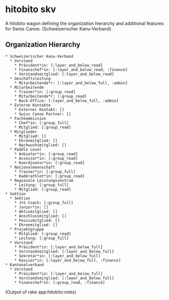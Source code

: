 # hitobito skv

A hitobito wagon defining the organization hierarchy and additional features for Swiss Canoe.
(Schweizerischer Kanu-Verband)

## Organization Hierarchy

<!-- roles:start -->
    * Schweizerischer Kanu-Verband
      * Vorstand
        * Präsident*in: [:layer_and_below_read]
        * Finanzchef*in: [:layer_and_below_read, :finance]
        * Vorstandsmitglied: [:layer_and_below_read]
      * Geschäftsleitung
        * Mitarbeitende*r: [:layer_and_below_full, :admin]
      * Mitarbeitende
        * Trainer*in: [:group_read]
        * Mitarbeitende*r: [:group_read]
        * Back-Office: [:layer_and_below_full, :admin]
      * Externe Kontakte
        * Externer Kontakt: []
        * Swiss Canoe Partner: []
      * Fachkommission
        * Chef*in: [:group_full]
        * Mitglied: [:group_read]
      * Mitglieder
        * Mitglied: []
        * Ehrenmitglied: []
        * Nachwuchsmitglied: []
      * Paddle Level
        * Anbieter*in: [:group_read]
        * Assessor*in: [:group_read]
        * Koordinator*in: [:group_read]
      * Nationalmannschaft
        * Trainer*in: [:group_full]
        * Kaderathlet*in: [:group_read]
      * Regionale Leistungszentrum
        * Leitung: [:group_full]
        * Mitglied: [:group_read]
    * Sektion
      * Sektion
        * J+S Coach: [:group_full]
        * Junior*in: []
        * Aktivmitglied: []
        * Anschlussmitglied: []
        * Passivmitglied: []
        * Ehrenmitglied: []
      * Projektgruppe
        * Mitglied: [:group_read]
        * Leitung: [:group_full]
      * Vorstand
        * Präsident*in: [:layer_and_below_full]
        * Vorstandsmitglied: [:layer_and_below_full]
        * Sekretär*in: [:layer_and_below_full]
        * Kassier*in: [:layer_and_below_full, :finance]
    * Kantonalverband
      * Vorstand
        * Präsident*in: [:layer_and_below_full]
        * Vorstandsmitglied: [:layer_and_below_full]
        * Finanzchef*in: [:group_read, :finance]

(Output of rake app:hitobito:roles)
<!-- roles:end -->